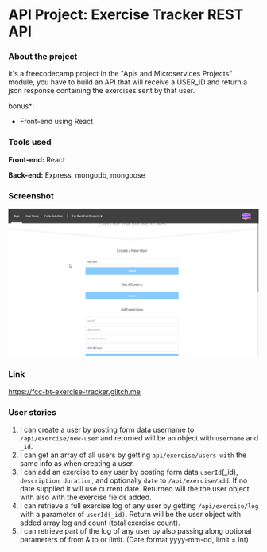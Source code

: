 # API Project: Exercise Tracker REST API
### About the project

it's a freecodecamp project in the "Apis and Microservices Projects" module, you have to build an API that will receive a USER_ID and return a json response containing the exercises sent by that user.

bonus*: 
- Front-end using React

### Tools used

**Front-end:** React

**Back-end:** Express, mongodb, mongoose

### Screenshot

![Screenshot](Screenshot_01.gif "Screenshot")

### Link

https://fcc-bt-exercise-tracker.glitch.me

### User stories

1. I can create a user by posting form data username to `/api/exercise/new-user` and returned will be an object with `username` and `_id`.
2. I can get an array of all users by getting `api/exercise/users with` the same info as when creating a user.
3. I can add an exercise to any user by posting form data `userId`(_id), `description`, `duration`, and optionally `date` to `/api/exercise/add`. If no date supplied it will use current date. Returned will the the user object with also with the exercise fields added.
4. I can retrieve a full exercise log of any user by getting `/api/exercise/log` with a parameter of `userId(_id)`. Return will be the user object with added array log and count (total exercise count).
5. I can retrieve part of the log of any user by also passing along optional parameters of from & to or limit. (Date format yyyy-mm-dd, limit = int)
